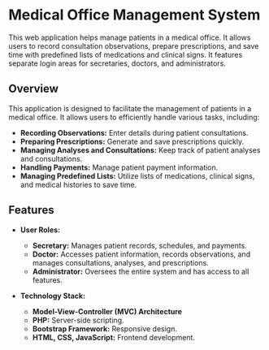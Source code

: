 # Medical Office Management System
This web application helps manage patients in a medical office. It allows users to record consultation observations, prepare prescriptions, and save time with predefined lists of medications and clinical signs. It features separate login areas for secretaries, doctors, and administrators.

## Overview
This application is designed to facilitate the management of patients in a medical office. It allows users to efficiently handle various tasks, including:

- **Recording Observations:** Enter details during patient consultations.
- **Preparing Prescriptions:** Generate and save prescriptions quickly.
- **Managing Analyses and Consultations:** Keep track of patient analyses and consultations.
- **Handling Payments:** Manage patient payment information.
- **Managing Predefined Lists:** Utilize lists of medications, clinical signs, and medical histories to save time.

## Features
- **User Roles:** 
  - **Secretary:** Manages patient records, schedules, and payments.
  - **Doctor:** Accesses patient information, records observations, and manages consultations, analyses, and prescriptions.
  - **Administrator:** Oversees the entire system and has access to all features.

- **Technology Stack:** 
  - **Model-View-Controller (MVC) Architecture**
  - **PHP:** Server-side scripting.
  - **Bootstrap Framework:** Responsive design.
  - **HTML, CSS, JavaScript:** Frontend development.


